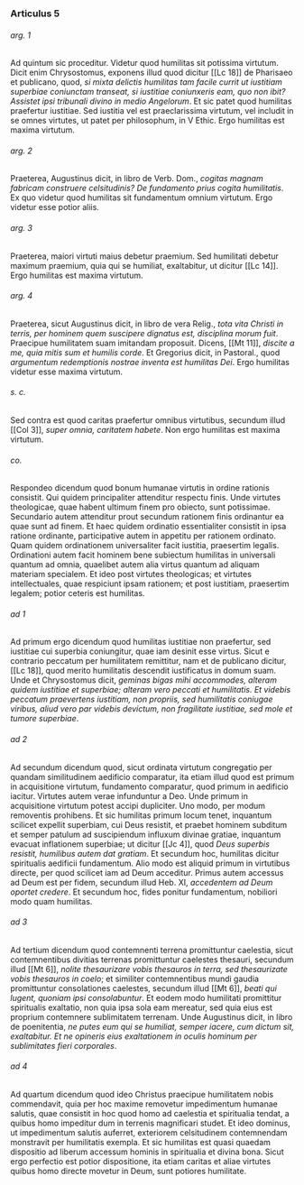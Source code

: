 ### Articulus 5

###### arg. 1
Ad quintum sic proceditur. Videtur quod humilitas sit potissima virtutum. Dicit enim Chrysostomus, exponens illud quod dicitur [[Lc 18]] de Pharisaeo et publicano, quod, *si mixta delictis humilitas tam facile currit ut iustitiam superbiae coniunctam transeat, si iustitiae coniunxeris eam, quo non ibit? Assistet ipsi tribunali divino in medio Angelorum*. Et sic patet quod humilitas praefertur iustitiae. Sed iustitia vel est praeclarissima virtutum, vel includit in se omnes virtutes, ut patet per philosophum, in V Ethic. Ergo humilitas est maxima virtutum.

###### arg. 2
Praeterea, Augustinus dicit, in libro de Verb. Dom., *cogitas magnam fabricam construere celsitudinis? De fundamento prius cogita humilitatis*. Ex quo videtur quod humilitas sit fundamentum omnium virtutum. Ergo videtur esse potior aliis.

###### arg. 3
Praeterea, maiori virtuti maius debetur praemium. Sed humilitati debetur maximum praemium, quia qui se humiliat, exaltabitur, ut dicitur [[Lc 14]]. Ergo humilitas est maxima virtutum.

###### arg. 4
Praeterea, sicut Augustinus dicit, in libro de vera Relig., *tota vita Christi in terris, per hominem quem suscipere dignatus est, disciplina morum fuit*. Praecipue humilitatem suam imitandam proposuit. Dicens, [[Mt 11]], *discite a me, quia mitis sum et humilis corde*. Et Gregorius dicit, in Pastoral., quod *argumentum redemptionis nostrae inventa est humilitas Dei*. Ergo humilitas videtur esse maxima virtutum.

###### s. c.
Sed contra est quod caritas praefertur omnibus virtutibus, secundum illud [[Col 3]], *super omnia, caritatem habete*. Non ergo humilitas est maxima virtutum.

###### co.
Respondeo dicendum quod bonum humanae virtutis in ordine rationis consistit. Qui quidem principaliter attenditur respectu finis. Unde virtutes theologicae, quae habent ultimum finem pro obiecto, sunt potissimae. Secundario autem attenditur prout secundum rationem finis ordinantur ea quae sunt ad finem. Et haec quidem ordinatio essentialiter consistit in ipsa ratione ordinante, participative autem in appetitu per rationem ordinato. Quam quidem ordinationem universaliter facit iustitia, praesertim legalis. Ordinationi autem facit hominem bene subiectum humilitas in universali quantum ad omnia, quaelibet autem alia virtus quantum ad aliquam materiam specialem. Et ideo post virtutes theologicas; et virtutes intellectuales, quae respiciunt ipsam rationem; et post iustitiam, praesertim legalem; potior ceteris est humilitas.

###### ad 1
Ad primum ergo dicendum quod humilitas iustitiae non praefertur, sed iustitiae cui superbia coniungitur, quae iam desinit esse virtus. Sicut e contrario peccatum per humilitatem remittitur, nam et de publicano dicitur, [[Lc 18]], quod merito humilitatis descendit iustificatus in domum suam. Unde et Chrysostomus dicit, *geminas bigas mihi accommodes, alteram quidem iustitiae et superbiae; alteram vero peccati et humilitatis. Et videbis peccatum praevertens iustitiam, non propriis, sed humilitatis coniugae viribus, aliud vero par videbis devictum, non fragilitate iustitiae, sed mole et tumore superbiae*.

###### ad 2
Ad secundum dicendum quod, sicut ordinata virtutum congregatio per quandam similitudinem aedificio comparatur, ita etiam illud quod est primum in acquisitione virtutum, fundamento comparatur, quod primum in aedificio iacitur. Virtutes autem verae infunduntur a Deo. Unde primum in acquisitione virtutum potest accipi dupliciter. Uno modo, per modum removentis prohibens. Et sic humilitas primum locum tenet, inquantum scilicet expellit superbiam, cui Deus resistit, et praebet hominem subditum et semper patulum ad suscipiendum influxum divinae gratiae, inquantum evacuat inflationem superbiae; ut dicitur [[Jc 4]], quod *Deus superbis resistit, humilibus autem dat gratiam*. Et secundum hoc, humilitas dicitur spiritualis aedificii fundamentum. Alio modo est aliquid primum in virtutibus directe, per quod scilicet iam ad Deum acceditur. Primus autem accessus ad Deum est per fidem, secundum illud Heb. XI, *accedentem ad Deum oportet credere*. Et secundum hoc, fides ponitur fundamentum, nobiliori modo quam humilitas.

###### ad 3
Ad tertium dicendum quod contemnenti terrena promittuntur caelestia, sicut contemnentibus divitias terrenas promittuntur caelestes thesauri, secundum illud [[Mt 6]], *nolite thesaurizare vobis thesauros in terra, sed thesaurizate vobis thesauros in coelo*; et similiter contemnentibus mundi gaudia promittuntur consolationes caelestes, secundum illud [[Mt 6]], *beati qui lugent, quoniam ipsi consolabuntur*. Et eodem modo humilitati promittitur spiritualis exaltatio, non quia ipsa sola eam mereatur, sed quia eius est proprium contemnere sublimitatem terrenam. Unde Augustinus dicit, in libro de poenitentia, *ne putes eum qui se humiliat, semper iacere, cum dictum sit, exaltabitur. Et ne opineris eius exaltationem in oculis hominum per sublimitates fieri corporales*.

###### ad 4
Ad quartum dicendum quod ideo Christus praecipue humilitatem nobis commendavit, quia per hoc maxime removetur impedimentum humanae salutis, quae consistit in hoc quod homo ad caelestia et spiritualia tendat, a quibus homo impeditur dum in terrenis magnificari studet. Et ideo dominus, ut impedimentum salutis auferret, exteriorem celsitudinem contemnendam monstravit per humilitatis exempla. Et sic humilitas est quasi quaedam dispositio ad liberum accessum hominis in spiritualia et divina bona. Sicut ergo perfectio est potior dispositione, ita etiam caritas et aliae virtutes quibus homo directe movetur in Deum, sunt potiores humilitate.

